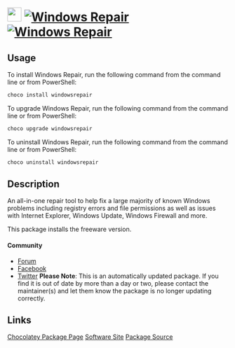 ﻿# <img src="https://cdn.jsdelivr.net/gh/mkevenaar/chocolatey-packages@9ef7d8e2821d9e6865606c6f0796bd9c5c5c1683/icons/windowsrepair.png" width="32" height="32"/> [![Windows Repair](https://img.shields.io/chocolatey/v/windowsrepair.svg?label=Windows+Repair)](https://chocolatey.org/packages/windowsrepair) [![Windows Repair](https://img.shields.io/chocolatey/dt/windowsrepair.svg)](https://chocolatey.org/packages/windowsrepair)

## Usage
To install Windows Repair, run the following command from the command line or from PowerShell:
```powershell
choco install windowsrepair
```

To upgrade Windows Repair, run the following command from the command line or from PowerShell:
```powershell
choco upgrade windowsrepair
```

To uninstall Windows Repair, run the following command from the command line or from PowerShell:
```powershell
choco uninstall windowsrepair
```

## Description
An all-in-one repair tool to help fix a large majority of known Windows problems including registry errors and file permissions as well as issues with Internet Explorer, Windows Update, Windows Firewall and more.

This package installs the freeware version.

#### Community
* [Forum](http://www.tweaking.com/forums/)
* [Facebook](https://www.facebook.com/tweakingdotcom)
* [Twitter](https://twitter.com/tweaking_com)
**Please Note**: This is an automatically updated package. If you find it is
out of date by more than a day or two, please contact the maintainer(s) and
let them know the package is no longer updating correctly.


## Links
[Chocolatey Package Page](https://chocolatey.org/packages/windowsrepair)
[Software Site](http://www.tweaking.com/content/page/windows_repair_all_in_one.html)
[Package Source](https://github.com/mkevenaar/chocolatey-packages/tree/master/automatic/windowsrepair)


